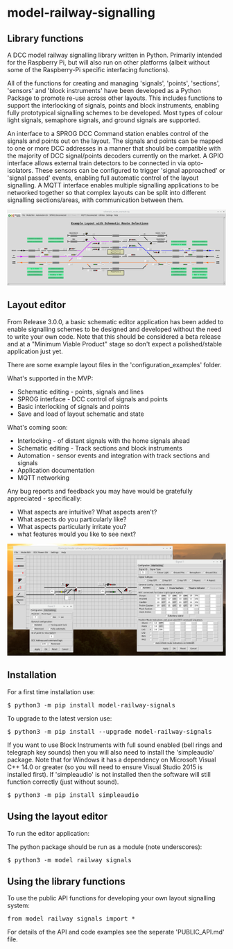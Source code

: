 # model-railway-signalling

## Library functions

A DCC model railway signalling library written in Python. Primarily intended for the Raspberry Pi, but 
will also run on other platforms (albeit without some of the Raspberry-Pi specific interfacing functions).

All of the functions for creating and managing 'signals', 'points', 'sections', 'sensors' and 'block instruments' 
have been developed as a Python Package to promote re-use across other layouts. This includes functions to support 
the interlocking of signals, points and block instruments, enabling fully prototypical signalling schemes to be 
developed. Most types of colour light signals, semaphore signals, and ground signals are supported.

An interface to a SPROG DCC Command station enables control of the signals and points out on the layout. 
The signals and points can be mapped to one or more DCC addresses in a manner that should be compatible with 
the majority of DCC signal/points decoders currently on the market. A GPIO interface allows external train 
detectors to be connected in via opto-isolators. These sensors can be configured to trigger 'signal approached' 
or 'signal passed' events, enabling full automatic control of the layout signalling. A MQTT interface enables 
multiple signalling applications to be networked together so that complex layouts can be split into different 
signalling sections/areas, with communication between them.

![Example Screenshot](https://github.com/johnrm174/model-railway-signalling/blob/main/README_screenshot1.png)

## Layout editor

From Release 3.0.0, a basic schematic editor application has been added to enable signalling schemes to
be designed and developed without the need to write your own code. Note that this should be considered a 
beta release and at a "Minimum Viable Product" stage so don't expect a polished/stable application just yet.

There are some example layout files in the 'configuration_examples' folder.

What's supported in the MVP:
* Schematic editing - points, signals and lines
* SPROG interface - DCC control of signals and points
* Basic interlocking of signals and points
* Save and load of layout schematic and state

What's coming soon:
* Interlocking - of distant signals with the home signals ahead
* Schematic editing - Track sections and block instruments
* Automation - sensor events and integration with track sections and signals
* Application documentation
* MQTT networking

Any bug reports and feedback you may have would be gratefully appreciated - specifically:
* What aspects are intuitive? What aspects aren't?
* What aspects do you particularly like?
* What aspects particularly irritate you?
* what features would you like to see next?

![Example Screenshot](https://github.com/johnrm174/model-railway-signalling/blob/main/README_screenshot2.png)

## Installation

For a first time installation use:
<pre>
$ python3 -m pip install model-railway-signals 
</pre>
To upgrade to the latest version use:
<pre>
$ python3 -m pip install --upgrade model-railway-signals 
</pre>
If you want to use Block Instruments with full sound enabled (bell rings and telegraph key sounds)
then you will also need to install the 'simpleaudio' package. Note that for Windows it has a dependency 
on Microsoft Visual C++ 14.0 or greater (so you will need to ensure Visual Studio 2015 is installed first).
If 'simpleaudio' is not installed then the software will still function correctly (just without sound).
<pre>
$ python3 -m pip install simpleaudio
</pre>

## Using the layout editor

To run the editor application:

The python package should be run as a module (note underscores):
<pre>
$ python3 -m model_railway_signals 
</pre>

## Using the library functions

To use the public API functions for developing your own layout signalling system:
<pre>
from model_railway_signals import * 
</pre>
For details of the API and code examples see the seperate 'PUBLIC_API.md' file.

